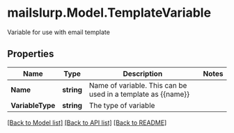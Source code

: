 # mailslurp.Model.TemplateVariable
Variable for use with email template
## Properties

Name | Type | Description | Notes
------------ | ------------- | ------------- | -------------
**Name** | **string** | Name of variable. This can be used in a template as {{name}} | 
**VariableType** | **string** | The type of variable | 

[[Back to Model list]](../README#documentation-for-models) [[Back to API list]](../README#documentation-for-api-endpoints) [[Back to README]](../README)

